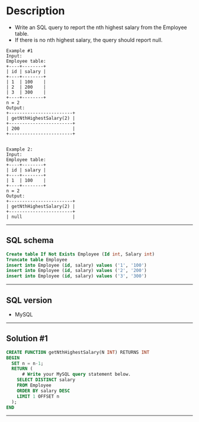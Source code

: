 # Description
- Write an SQL query to report the nth highest salary from the Employee table. 
- If there is no nth highest salary, the query should report null.
```
Example #1
Input: 
Employee table:
+----+--------+
| id | salary |
+----+--------+
| 1  | 100    |
| 2  | 200    |
| 3  | 300    |
+----+--------+
n = 2
Output: 
+------------------------+
| getNthHighestSalary(2) |
+------------------------+
| 200                    |
+------------------------+


Example 2:
Input: 
Employee table:
+----+--------+
| id | salary |
+----+--------+
| 1  | 100    |
+----+--------+
n = 2
Output: 
+------------------------+
| getNthHighestSalary(2) |
+------------------------+
| null                   |
```
***

## SQL schema
```sql
Create table If Not Exists Employee (Id int, Salary int)
Truncate table Employee
insert into Employee (id, salary) values ('1', '100')
insert into Employee (id, salary) values ('2', '200')
insert into Employee (id, salary) values ('3', '300')
```
***

## SQL version
- MySQL
***

## Solution #1
```sql
CREATE FUNCTION getNthHighestSalary(N INT) RETURNS INT
BEGIN
  SET n = n-1;
  RETURN (
      # Write your MySQL query statement below.
    SELECT DISTINCT salary
    FROM Employee
    ORDER BY salary DESC
    LIMIT 1 OFFSET n
  );
END
```
***
